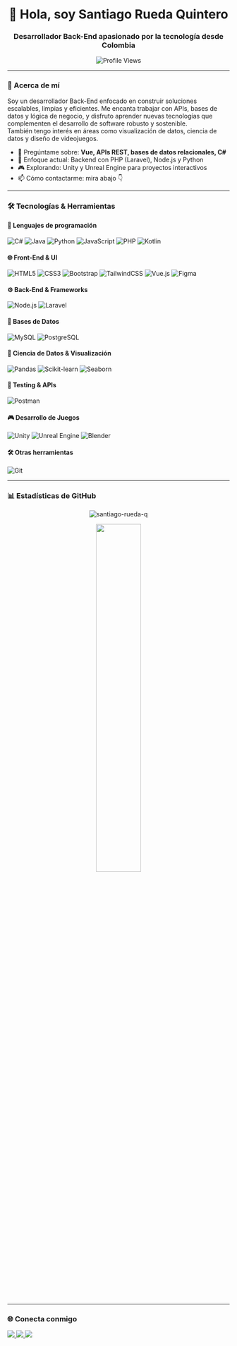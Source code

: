 <h1 align="center">👋 Hola, soy Santiago Rueda Quintero</h1>
<h3 align="center">Desarrollador Back-End apasionado por la tecnología desde Colombia</h3>

<p align="center">
  <img src="https://komarev.com/ghpvc/?username=santiago-rueda-q&label=Profile%20views&color=0e75b6&style=flat" alt="Profile Views" />
</p>

---

### 🚀 Acerca de mí

Soy un desarrollador Back-End enfocado en construir soluciones escalables, limpias y eficientes. Me encanta trabajar con APIs, bases de datos y lógica de negocio, y disfruto aprender nuevas tecnologías que complementen el desarrollo de software robusto y sostenible.  
También tengo interés en áreas como visualización de datos, ciencia de datos y diseño de videojuegos.

- 💬 Pregúntame sobre: **Vue, APIs REST, bases de datos relacionales, C#**
- 🎯 Enfoque actual: Backend con PHP (Laravel), Node.js y Python
- 🎮 Explorando: Unity y Unreal Engine para proyectos interactivos
- 📫 Cómo contactarme: mira abajo 👇

---

### 🛠️ Tecnologías & Herramientas

#### 🧠 Lenguajes de programación

![C#](https://img.shields.io/badge/-C%23-239120?style=flat-square&logo=csharp&logoColor=white)
![Java](https://img.shields.io/badge/-Java-007396?style=flat-square&logo=java&logoColor=white)
![Python](https://img.shields.io/badge/-Python-3776AB?style=flat-square&logo=python&logoColor=white)
![JavaScript](https://img.shields.io/badge/-JavaScript-F7DF1E?style=flat-square&logo=javascript&logoColor=black)
![PHP](https://img.shields.io/badge/-PHP-777BB4?style=flat-square&logo=php&logoColor=white)
![Kotlin](https://img.shields.io/badge/-Kotlin-7F52FF?style=flat-square&logo=kotlin&logoColor=white)

#### 🌐 Front-End & UI

![HTML5](https://img.shields.io/badge/-HTML5-E34F26?style=flat-square&logo=html5&logoColor=white)
![CSS3](https://img.shields.io/badge/-CSS3-1572B6?style=flat-square&logo=css3&logoColor=white)
![Bootstrap](https://img.shields.io/badge/-Bootstrap-7952B3?style=flat-square&logo=bootstrap&logoColor=white)
![TailwindCSS](https://img.shields.io/badge/-Tailwind-38B2AC?style=flat-square&logo=tailwind-css&logoColor=white)
![Vue.js](https://img.shields.io/badge/-Vue.js-4FC08D?style=flat-square&logo=vue.js&logoColor=white)
![Figma](https://img.shields.io/badge/-Figma-F24E1E?style=flat-square&logo=figma&logoColor=white)

#### ⚙️ Back-End & Frameworks

![Node.js](https://img.shields.io/badge/-Node.js-339933?style=flat-square&logo=node.js&logoColor=white)
![Laravel](https://img.shields.io/badge/-Laravel-F9322C?style=flat-square&logo=laravel&logoColor=white)

#### 🧩 Bases de Datos

![MySQL](https://img.shields.io/badge/-MySQL-4479A1?style=flat-square&logo=mysql&logoColor=white)
![PostgreSQL](https://img.shields.io/badge/-PostgreSQL-336791?style=flat-square&logo=postgresql&logoColor=white)

#### 🔬 Ciencia de Datos & Visualización

![Pandas](https://img.shields.io/badge/-Pandas-150458?style=flat-square&logo=pandas&logoColor=white)
![Scikit-learn](https://img.shields.io/badge/-Scikit--learn-F7931E?style=flat-square&logo=scikit-learn&logoColor=white)
![Seaborn](https://img.shields.io/badge/-Seaborn-2D3E50?style=flat-square)

#### 🧪 Testing & APIs

![Postman](https://img.shields.io/badge/-Postman-FF6C37?style=flat-square&logo=postman&logoColor=white)

#### 🎮 Desarrollo de Juegos

![Unity](https://img.shields.io/badge/-Unity-000000?style=flat-square&logo=unity&logoColor=white)
![Unreal Engine](https://img.shields.io/badge/-Unreal%20Engine-313131?style=flat-square&logo=unrealengine&logoColor=white)
![Blender](https://img.shields.io/badge/-Blender-F5792A?style=flat-square&logo=blender&logoColor=white)

#### 🛠️ Otras herramientas

![Git](https://img.shields.io/badge/-Git-F05032?style=flat-square&logo=git&logoColor=white)

---

### 📊 Estadísticas de GitHub

<p align="center">
  <img src="https://github-readme-stats.vercel.app/api?username=santiago-rueda-q&show_icons=true&theme=radical" alt="santiago-rueda-q" />
</p>
<p align="center">
  <img src="https://github-readme-stats.vercel.app/api/top-langs/?username=santiago-rueda-q&layout=compact&langs_count=8&theme=radical" width="45%" />
</p>


---

### 🌐 Conecta conmigo

<p align="left">
  <a href="https://www.linkedin.com/in/santiago-rueda-quintero-286946304/" target="_blank">
    <img src="https://img.shields.io/badge/-LinkedIn-0A66C2?style=flat-square&logo=linkedin&logoColor=white" />
  </a>
  <a href="https://instagram.com/santiago_r_q" target="_blank">
    <img src="https://img.shields.io/badge/-Instagram-E4405F?style=flat-square&logo=instagram&logoColor=white" />
  </a>
  <a href="https://www.youtube.com/@santiagorqsoft" target="_blank">
    <img src="https://img.shields.io/badge/-YouTube-FF0000?style=flat-square&logo=youtube&logoColor=white" />
  </a>
</p>
